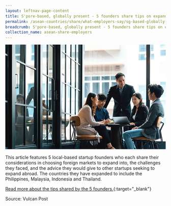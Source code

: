 ```yaml
---
layout: leftnav-page-content
title: S'pore-based, globally present - 5 founders share tips on expanding overseas
permalink: /asean-countries/share/what-employers-say/sg-based-globally-present/
breadcrumb: S'pore-based, globally present - 5 founders share tips on expanding overseas
collection_name: asean-share-employers
---
```


<img src="\images\asean-employers\sg-based-globally-present.jpg" alt="sg-based-globally-present" style="width:800px;" />

This article features 5 local-based startup founders who each share their considerations in choosing foreign markets to expand into, the challenges they faced, and the advice they would give to other startups seeking to expand abroad. The countries they have expanded to include the Philippines, Malaysia, Indonesia and Thailand.

[Read more about the tips shared by the 5 founders.](https://vulcanpost.com/680371/singapore-startup-expanding-overseas-tips/){:target="_blank"}

Source: Vulcan Post